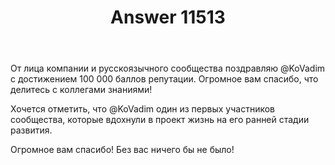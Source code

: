 ﻿---
title: "Answer 11513"
se.owner.user_id: 6
se.owner.display_name: "Nicolas Chabanovsky"
se.owner.link: "https://ru.meta.stackoverflow.com/users/6/nicolas-chabanovsky"
se.answer_id: 11513
se.question_id: 11501
se.post_type: answer
se.is_accepted: False
---
<p>От лица компании и русскоязычного сообщества поздравляю @KoVadim с достижением 100 000 баллов репутации. Огромное вам спасибо, что делитесь с коллегами знаниями!</p>
<p>Хочется отметить, что @KoVadim один из первых участников сообщества, которые вдохнули в проект жизнь на его ранней стадии развития.</p>
<p>Огромное вам спасибо! Без вас ничего бы не было!</p>

